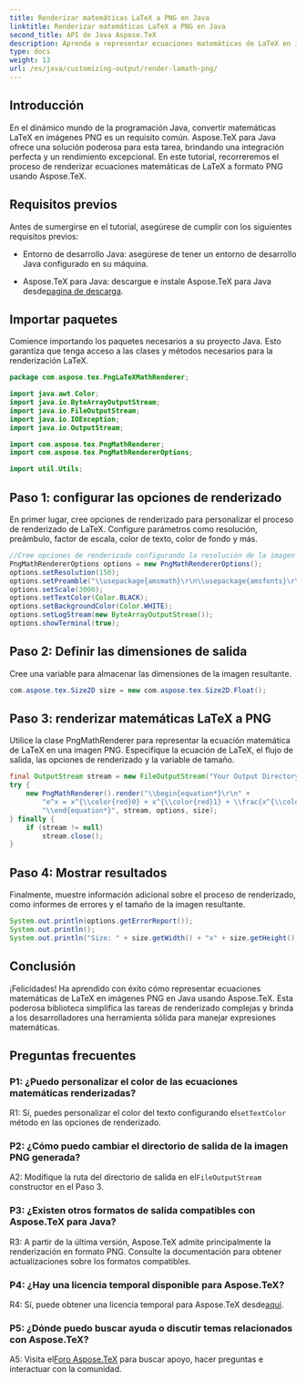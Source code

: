 ```yaml
---
title: Renderizar matemáticas LaTeX a PNG en Java
linktitle: Renderizar matemáticas LaTeX a PNG en Java
second_title: API de Java Aspose.TeX
description: Aprenda a representar ecuaciones matemáticas de LaTeX en imágenes PNG en Java con Aspose.TeX. Guía paso a paso para una integración perfecta y un rendimiento excepcional.
type: docs
weight: 13
url: /es/java/customizing-output/render-lamath-png/
---
```

## Introducción

En el dinámico mundo de la programación Java, convertir matemáticas LaTeX en imágenes PNG es un requisito común. Aspose.TeX para Java ofrece una solución poderosa para esta tarea, brindando una integración perfecta y un rendimiento excepcional. En este tutorial, recorreremos el proceso de renderizar ecuaciones matemáticas de LaTeX a formato PNG usando Aspose.TeX.

## Requisitos previos

Antes de sumergirse en el tutorial, asegúrese de cumplir con los siguientes requisitos previos:

- Entorno de desarrollo Java: asegúrese de tener un entorno de desarrollo Java configurado en su máquina.

-  Aspose.TeX para Java: descargue e instale Aspose.TeX para Java desde[pagina de descarga](https://releases.aspose.com/tex/java/).

## Importar paquetes

Comience importando los paquetes necesarios a su proyecto Java. Esto garantiza que tenga acceso a las clases y métodos necesarios para la renderización LaTeX.

```java
package com.aspose.tex.PngLaTeXMathRenderer;

import java.awt.Color;
import java.io.ByteArrayOutputStream;
import java.io.FileOutputStream;
import java.io.IOException;
import java.io.OutputStream;

import com.aspose.tex.PngMathRenderer;
import com.aspose.tex.PngMathRendererOptions;

import util.Utils;
```

## Paso 1: configurar las opciones de renderizado

En primer lugar, cree opciones de renderizado para personalizar el proceso de renderizado de LaTeX. Configure parámetros como resolución, preámbulo, factor de escala, color de texto, color de fondo y más.

```java
//Cree opciones de renderizado configurando la resolución de la imagen en 150 ppp.
PngMathRendererOptions options = new PngMathRendererOptions();
options.setResolution(150);
options.setPreamble("\\usepackage{amsmath}\r\n\\usepackage{amsfonts}\r\n\\usepackage{amssymb}\r\n\\usepackage{color}");
options.setScale(3000);
options.setTextColor(Color.BLACK);
options.setBackgroundColor(Color.WHITE);
options.setLogStream(new ByteArrayOutputStream());
options.showTerminal(true);
```

## Paso 2: Definir las dimensiones de salida

Cree una variable para almacenar las dimensiones de la imagen resultante.

```java
com.aspose.tex.Size2D size = new com.aspose.tex.Size2D.Float();
```

## Paso 3: renderizar matemáticas LaTeX a PNG

Utilice la clase PngMathRenderer para representar la ecuación matemática de LaTeX en una imagen PNG. Especifique la ecuación de LaTeX, el flujo de salida, las opciones de renderizado y la variable de tamaño.

```java
final OutputStream stream = new FileOutputStream("Your Output Directory" + "math-formula.png");
try {
    new PngMathRenderer().render("\\begin{equation*}\r\n" +
        "e^x = x^{\\color{red}0} + x^{\\color{red}1} + \\frac{x^{\\color{red}2}}{2} + \\frac{x^{\\color{red}3}}{6} + \\cdots = \\sum_{n\\geq 0} \\frac{x^{\\color{red}n}}{n!}\r\n" +
        "\\end{equation*}", stream, options, size);
} finally {
    if (stream != null)
        stream.close();
}
```

## Paso 4: Mostrar resultados

Finalmente, muestre información adicional sobre el proceso de renderizado, como informes de errores y el tamaño de la imagen resultante.

```java
System.out.println(options.getErrorReport());
System.out.println();
System.out.println("Size: " + size.getWidth() + "x" + size.getHeight());
```

## Conclusión

¡Felicidades! Ha aprendido con éxito cómo representar ecuaciones matemáticas de LaTeX en imágenes PNG en Java usando Aspose.TeX. Esta poderosa biblioteca simplifica las tareas de renderizado complejas y brinda a los desarrolladores una herramienta sólida para manejar expresiones matemáticas.

## Preguntas frecuentes

### P1: ¿Puedo personalizar el color de las ecuaciones matemáticas renderizadas?

 R1: Sí, puedes personalizar el color del texto configurando el`setTextColor` método en las opciones de renderizado.

### P2: ¿Cómo puedo cambiar el directorio de salida de la imagen PNG generada?

 A2: Modifique la ruta del directorio de salida en el`FileOutputStream` constructor en el Paso 3.

### P3: ¿Existen otros formatos de salida compatibles con Aspose.TeX para Java?

R3: A partir de la última versión, Aspose.TeX admite principalmente la renderización en formato PNG. Consulte la documentación para obtener actualizaciones sobre los formatos compatibles.

### P4: ¿Hay una licencia temporal disponible para Aspose.TeX?

 R4: Sí, puede obtener una licencia temporal para Aspose.TeX desde[aquí](https://purchase.aspose.com/temporary-license/).

### P5: ¿Dónde puedo buscar ayuda o discutir temas relacionados con Aspose.TeX?

 A5: Visita el[Foro Aspose.TeX](https://forum.aspose.com/c/tex/47) para buscar apoyo, hacer preguntas e interactuar con la comunidad.